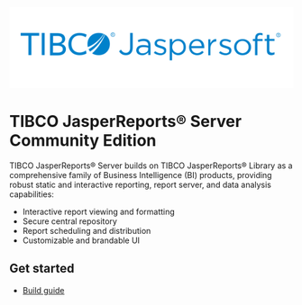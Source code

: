 ![TIBCO Jaspersoft](jasperserver-ui/ce/jrs-ui/themes/default/images/logo_welcome.svg)
# TIBCO JasperReports® Server Community Edition

TIBCO JasperReports® Server builds on TIBCO JasperReports® Library as a comprehensive family of Business
Intelligence (BI) products, providing robust static and interactive reporting, report server, and data analysis
capabilities:
- Interactive report viewing and formatting
- Secure central repository
- Report scheduling and distribution
- Customizable and brandable UI

## Get started
- [Build guide](jasperserver/README.md)
